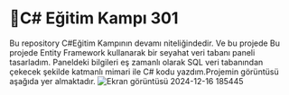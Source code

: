 # 🎯C# Eğitim Kampı 301
Bu repository C#Eğitim Kampının devamı niteliğindedir. Ve bu projede Bu projede Entity Framework kullanarak bir seyahat veri tabanı paneli tasarladım. Paneldeki bilgileri eş zamanlı olarak SQL veri tabanından çekecek şekilde katmanlı mimari ile C# kodu yazdım.Projemin görüntüsü aşağıda yer almaktadır.
![Ekran görüntüsü 2024-12-16 185445](https://github.com/user-attachments/assets/9112b32f-a630-456a-aeb8-70f2af19887b)
